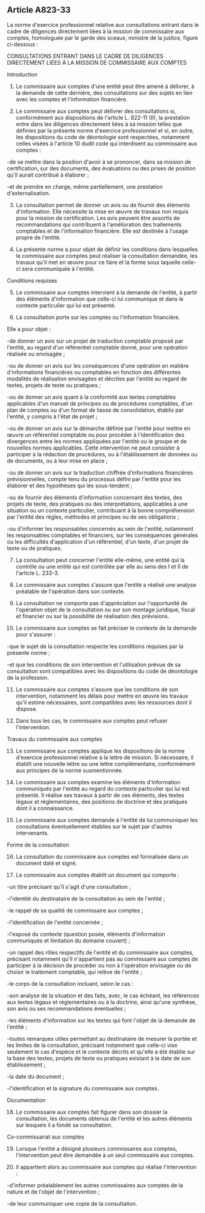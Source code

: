 Article A823-33
----
La norme d'exercice professionnel relative aux consultations entrant dans le
cadre de diligences directement liées à la mission de commissaire aux comptes,
homologuée par le garde des sceaux, ministre de la justice, figure ci-dessous :


CONSULTATIONS ENTRANT DANS LE CADRE DE DILIGENCES DIRECTEMENT LIÉES À LA MISSION
DE COMMISSAIRE AUX COMPTES

Introduction

1. Le commissaire aux comptes d'une entité peut être amené à délivrer, à la
demande de cette dernière, des consultations sur des sujets en lien avec les
comptes et l'information financière.

2. Le commissaire aux comptes peut délivrer des consultations si, conformément
aux dispositions de l'article L. 822-11 (II), la prestation entre dans les
diligences directement liées à sa mission telles que définies par la présente
norme d'exercice professionnel et si, en outre, les dispositions du code de
déontologie sont respectées, notamment celles visées à l'article 10 dudit code
qui interdisent au commissaire aux comptes :

-de se mettre dans la position d'avoir à se prononcer, dans sa mission de
certification, sur des documents, des évaluations ou des prises de position
qu'il aurait contribué à élaborer ;

-et de prendre en charge, même partiellement, une prestation d'externalisation.

3. La consultation permet de donner un avis ou de fournir des éléments
d'information. Elle nécessite la mise en œuvre de travaux non requis pour la
mission de certification. Les avis peuvent être assortis de recommandations qui
contribuent à l'amélioration des traitements comptables et de l'information
financière. Elle est destinée à l'usage propre de l'entité.

4. La présente norme a pour objet de définir les conditions dans lesquelles le
commissaire aux comptes peut réaliser la consultation demandée, les travaux
qu'il met en œuvre pour ce faire et la forme sous laquelle celle-ci sera
communiquée à l'entité.


Conditions requises

5. Le commissaire aux comptes intervient à la demande de l'entité, à partir des
éléments d'information que celle-ci lui communique et dans le contexte
particulier qui lui est présenté.

6. La consultation porte sur les comptes ou l'information financière.

Elle a pour objet :

-de donner un avis sur un projet de traduction comptable proposé par l'entité,
au regard d'un référentiel comptable donné, pour une opération réalisée ou
envisagée ;

-ou de donner un avis sur les conséquences d'une opération en matière
d'informations financières ou comptables en fonction des différentes modalités
de réalisation envisagées et décrites par l'entité au regard de textes, projets
de texte ou pratiques ;

-ou de donner un avis quant à la conformité aux textes comptables applicables
d'un manuel de principes ou de procédures comptables, d'un plan de comptes ou
d'un format de liasse de consolidation, établis par l'entité, y compris à l'état
de projet ;

-ou de donner un avis sur la démarche définie par l'entité pour mettre en œuvre
un référentiel comptable ou pour procéder à l'identification des divergences
entre les normes appliquées par l'entité ou le groupe et de nouvelles normes
applicables. Cette intervention ne peut consister à participer à la rédaction de
procédures, ou à l'établissement de données ou de documents, ou à leur mise en
place ;

-ou de donner un avis sur la traduction chiffrée d'informations financières
prévisionnelles, compte tenu du processus défini par l'entité pour les élaborer
et des hypothèses qui les sous-tendent ;

-ou de fournir des éléments d'information concernant des textes, des projets de
texte, des pratiques ou des interprétations, applicables à une situation ou un
contexte particulier, contribuant à la bonne compréhension par l'entité des
règles, méthodes et principes ou de ses obligations ;

-ou d'informer les responsables concernés au sein de l'entité, notamment les
responsables comptables et financiers, sur les conséquences générales ou les
difficultés d'application d'un référentiel, d'un texte, d'un projet de texte ou
de pratiques.

7. La consultation peut concerner l'entité elle-même, une entité qui la contrôle
ou une entité qui est contrôlée par elle au sens des I et II de l'article L.
233-3.

8. Le commissaire aux comptes s'assure que l'entité a réalisé une analyse
préalable de l'opération dans son contexte.

9. La consultation ne comporte pas d'appréciation sur l'opportunité de
l'opération objet de la consultation ou sur son montage juridique, fiscal et
financier ou sur la possibilité de réalisation des prévisions.

10. Le commissaire aux comptes se fait préciser le contexte de la demande pour
s'assurer :

-que le sujet de la consultation respecte les conditions requises par la
présente norme ;

-et que les conditions de son intervention et l'utilisation prévue de sa
consultation sont compatibles avec les dispositions du code de déontologie de la
profession.

11. Le commissaire aux comptes s'assure que les conditions de son intervention,
notamment les délais pour mettre en œuvre les travaux qu'il estime nécessaires,
sont compatibles avec les ressources dont il dispose.

12. Dans tous les cas, le commissaire aux comptes peut refuser l'intervention.


Travaux du commissaire aux comptes

13. Le commissaire aux comptes applique les dispositions de la norme d'exercice
professionnel relative à la lettre de mission. Si nécessaire, il établit une
nouvelle lettre ou une lettre complémentaire, conformément aux principes de la
norme susmentionnée.

14. Le commissaire aux comptes examine les éléments d'information communiqués
par l'entité au regard du contexte particulier qui lui est présenté. Il réalise
ses travaux à partir de ces éléments, des textes légaux et réglementaires, des
positions de doctrine et des pratiques dont il a connaissance.

15. Le commissaire aux comptes demande à l'entité de lui communiquer les
consultations éventuellement établies sur le sujet par d'autres intervenants.


Forme de la consultation

16. La consultation du commissaire aux comptes est formalisée dans un document
daté et signé.

17. Le commissaire aux comptes établit un document qui comporte :

-un titre précisant qu'il s'agit d'une consultation ;

-l'identité du destinataire de la consultation au sein de l'entité ;

-le rappel de sa qualité de commissaire aux comptes ;

-l'identification de l'entité concernée ;

-l'exposé du contexte (question posée, éléments d'information communiqués et
limitation du domaine couvert) ;

-un rappel des rôles respectifs de l'entité et du commissaire aux comptes,
précisant notamment qu'il n'appartient pas au commissaire aux comptes de
participer à la décision de procéder ou non à l'opération envisagée ou de
choisir le traitement comptable, qui relève de l'entité ;

-le corps de la consultation incluant, selon le cas :

-son analyse de la situation et des faits, avec, le cas échéant, les références
aux textes légaux et réglementaires ou à la doctrine, ainsi qu'une synthèse, son
avis ou ses recommandations éventuelles ;

-les éléments d'information sur les textes qui font l'objet de la demande de
l'entité ;

-toutes remarques utiles permettant au destinataire de mesurer la portée et les
limites de la consultation, précisant notamment que celle-ci vise seulement le
cas d'espèce et le contexte décrits et qu'elle a été établie sur la base des
textes, projets de texte ou pratiques existant à la date de son établissement ;

-la date du document ;

-l'identification et la signature du commissaire aux comptes.


Documentation

18. Le commissaire aux comptes fait figurer dans son dossier la consultation,
les documents obtenus de l'entité et les autres éléments sur lesquels il a fondé
sa consultation.


Co-commissariat aux comptes

19. Lorsque l'entité a désigné plusieurs commissaires aux comptes,
l'intervention peut être demandée à un seul commissaire aux comptes.

20. Il appartient alors au commissaire aux comptes qui réalise l'intervention :

-d'informer préalablement les autres commissaires aux comptes de la nature et de
l'objet de l'intervention ;

-de leur communiquer une copie de la consultation.
